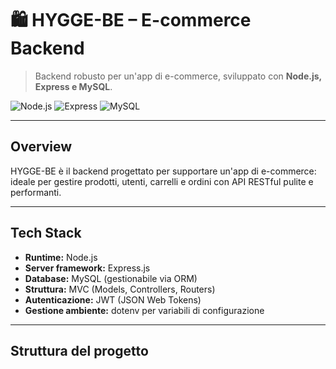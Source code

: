 #  🛍 HYGGE-BE – E-commerce Backend

> Backend robusto per un'app di e-commerce, sviluppato con **Node.js, Express e MySQL**.

![Node.js](https://img.shields.io/badge/Node.js-339933?style=for-the-badge&logo=node.js&logoColor=white)
![Express](https://img.shields.io/badge/Express.js-000000?style=for-the-badge&logo=express&logoColor=white)
![MySQL](https://img.shields.io/badge/MySQL-005C84?style=for-the-badge&logo=mysql&logoColor=white)

---

##  Overview

HYGGE-BE è il backend progettato per supportare un'app di e-commerce: ideale per gestire prodotti, utenti, carrelli e ordini con API RESTful pulite e performanti.

---

##  Tech Stack

- **Runtime:** Node.js  
- **Server framework:** Express.js  
- **Database:** MySQL (gestionabile via ORM)  
- **Struttura:** MVC (Models, Controllers, Routers)  
- **Autenticazione:** JWT (JSON Web Tokens)  
- **Gestione ambiente:** dotenv per variabili di configurazione  

---

##  Struttura del progetto

